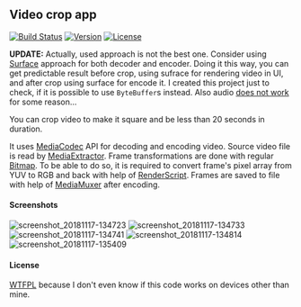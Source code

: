 ## Video crop app

[![Build Status](https://travis-ci.com/CherryPerry/VideoCrop.svg?branch=master)](https://travis-ci.com/CherryPerry/VideoCrop)
[![Version](https://img.shields.io/github/release/CherryPerry/VideoCrop.svg)](https://github.com/CherryPerry/VideoCrop/releases)
[![License](https://img.shields.io/badge/license-WTFPL-green.svg)](https://github.com/CherryPerry/VideoCrop/blob/master/LICENSE)

**UPDATE:** Actually, used approach is not the best one. Consider using [Surface](https://developer.android.com/reference/android/media/MediaCodec#using-an-output-surface) approach for both decoder and encoder. Doing it this way, you can get predictable result before crop, using sufrace for rendering video in UI, and after crop using surface for encode it. I created this project just to check, if it is possible to use `ByteBuffer`s instead. Also audio [does not work](https://github.com/CherryPerry/VideoCrop/issues/1) for some reason...

You can crop video to make it square and be less than 20 seconds in duration.

It uses [MediaCodec](https://developer.android.com/reference/android/media/MediaCodec) API for decoding and encoding video.
Source video file is read by [MediaExtractor](https://developer.android.com/reference/android/media/MediaExtractor).
Frame transformations are done with regular [Bitmap](https://developer.android.com/reference/android/graphics/Bitmap).
To be able to do so, it is required to convert frame's pixel array from YUV to RGB and back
with help of [RenderScript](https://developer.android.com/guide/topics/renderscript/compute).
Frames are saved to file with help of [MediaMuxer](https://developer.android.com/reference/android/media/MediaMuxer) after encoding.

#### Screenshots

![screenshot_20181117-134723](https://user-images.githubusercontent.com/9081555/48660387-d1641000-ea71-11e8-9875-ff7b421971ea.png)
![screenshot_20181117-134733](https://user-images.githubusercontent.com/9081555/48660388-d1641000-ea71-11e8-80c6-1cae76087921.png)
![screenshot_20181117-134741](https://user-images.githubusercontent.com/9081555/48660389-d1fca680-ea71-11e8-80a8-c2fba443fefe.png)
![screenshot_20181117-134814](https://user-images.githubusercontent.com/9081555/48660390-d1fca680-ea71-11e8-96b1-0c3a0d6492f1.png)
![screenshot_20181117-135409](https://user-images.githubusercontent.com/9081555/48660386-d1641000-ea71-11e8-9fc5-5926f132e95b.png)

#### License

[WTFPL](https://github.com/CherryPerry/VideoCrop/blob/master/LICENSE) because I don't even know if this code works on devices other than mine.
